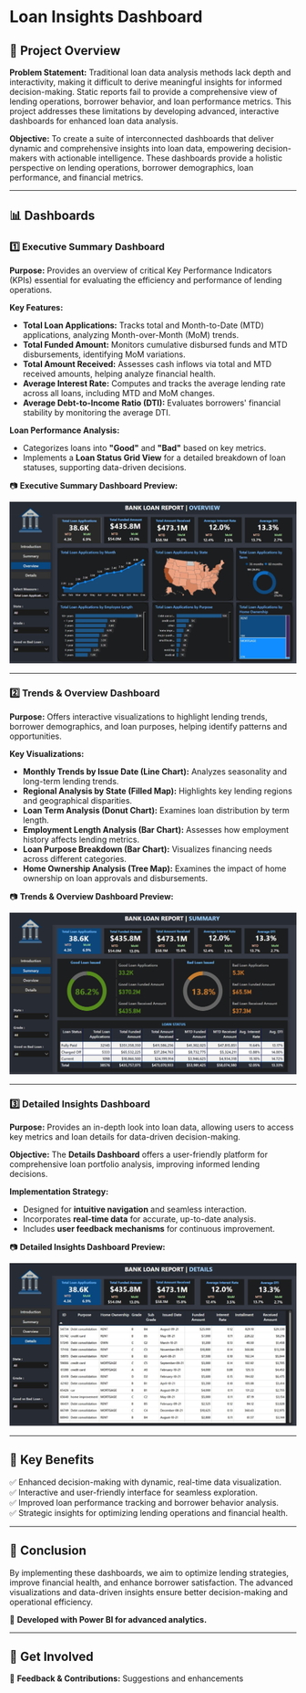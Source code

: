 # Loan Insights Dashboard

## 📌 Project Overview
**Problem Statement:**
Traditional loan data analysis methods lack depth and interactivity, making it difficult to derive meaningful insights for informed decision-making. Static reports fail to provide a comprehensive view of lending operations, borrower behavior, and loan performance metrics. This project addresses these limitations by developing advanced, interactive dashboards for enhanced loan data analysis.

**Objective:**
To create a suite of interconnected dashboards that deliver dynamic and comprehensive insights into loan data, empowering decision-makers with actionable intelligence. These dashboards provide a holistic perspective on lending operations, borrower demographics, loan performance, and financial metrics.

---

## 📊 Dashboards

### 1️⃣ Executive Summary Dashboard
**Purpose:**
Provides an overview of critical Key Performance Indicators (KPIs) essential for evaluating the efficiency and performance of lending operations.

**Key Features:**
- **Total Loan Applications:** Tracks total and Month-to-Date (MTD) applications, analyzing Month-over-Month (MoM) trends.
- **Total Funded Amount:** Monitors cumulative disbursed funds and MTD disbursements, identifying MoM variations.
- **Total Amount Received:** Assesses cash inflows via total and MTD received amounts, helping analyze financial health.
- **Average Interest Rate:** Computes and tracks the average lending rate across all loans, including MTD and MoM changes.
- **Average Debt-to-Income Ratio (DTI):** Evaluates borrowers' financial stability by monitoring the average DTI.

**Loan Performance Analysis:**
- Categorizes loans into **"Good"** and **"Bad"** based on key metrics.
- Implements a **Loan Status Grid View** for a detailed breakdown of loan statuses, supporting data-driven decisions.

📷 **Executive Summary Dashboard Preview:**  

![Executive Summary](Assets/overview.jpg)

---

### 2️⃣ Trends & Overview Dashboard
**Purpose:**
Offers interactive visualizations to highlight lending trends, borrower demographics, and loan purposes, helping identify patterns and opportunities.

**Key Visualizations:**
- **Monthly Trends by Issue Date (Line Chart):** Analyzes seasonality and long-term lending trends.
- **Regional Analysis by State (Filled Map):** Highlights key lending regions and geographical disparities.
- **Loan Term Analysis (Donut Chart):** Examines loan distribution by term length.
- **Employment Length Analysis (Bar Chart):** Assesses how employment history affects lending metrics.
- **Loan Purpose Breakdown (Bar Chart):** Visualizes financing needs across different categories.
- **Home Ownership Analysis (Tree Map):** Examines the impact of home ownership on loan approvals and disbursements.

📷 **Trends & Overview Dashboard Preview:**  

![Trends & Overview](Assets/summary.jpg)

---

### 3️⃣ Detailed Insights Dashboard
**Purpose:**
Provides an in-depth look into loan data, allowing users to access key metrics and loan details for data-driven decision-making.

**Objective:**
The **Details Dashboard** offers a user-friendly platform for comprehensive loan portfolio analysis, improving informed lending decisions.

**Implementation Strategy:**
- Designed for **intuitive navigation** and seamless interaction.
- Incorporates **real-time data** for accurate, up-to-date analysis.
- Includes **user feedback mechanisms** for continuous improvement.

📷 **Detailed Insights Dashboard Preview:**  

![Detailed Insights](Assets/details.jpg)

---

## 🚀 Key Benefits
✅ Enhanced decision-making with dynamic, real-time data visualization.  
✅ Interactive and user-friendly interface for seamless exploration.  
✅ Improved loan performance tracking and borrower behavior analysis.  
✅ Strategic insights for optimizing lending operations and financial health.  

---

## 📌 Conclusion
By implementing these dashboards, we aim to optimize lending strategies, improve financial health, and enhance borrower satisfaction. The advanced visualizations and data-driven insights ensure better decision-making and operational efficiency.

🔹 **Developed with Power BI for advanced analytics.**  

---

## 📢 Get Involved
💬 **Feedback & Contributions:** Suggestions and enhancements

